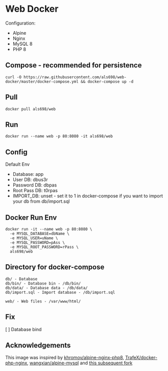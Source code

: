 # Web Docker

Configuration:
* Alpine
* Nginx
* MySQL 8
* PHP 8

## Compose - recommended for persistence
```
curl -O https://raw.githubusercontent.com/als698/web-docker/master/docker-compose.yml && docker-compose up -d
```

## Pull
```
docker pull als698/web
```

## Run
```
docker run --name web -p 80:8080 -it als698/web
```

## Config
Default Env
  * Database: app
  * User DB: dbus3r
  * Password DB: dbpas
  * Root Pass DB: t0rpas
  * IMPORT_DB: unset - set it to 1 in docker-compose if you want to import your db from db/import.sql

## Docker Run Env
```
docker run -it --name web -p 80:8080 \
  -e MYSQL_DATABASE=dbName \
  -e MYSQL_USER=uName \
  -e MYSQL_PASSWORD=pAss \
  -e MYSQL_ROOT_PASSWORD=rPass \
  als698/web
```

## Directory for docker-compose

```
db/ - Database
db/bin/ - Database bin - /db/bin/
db/data/ - Database data - /db/data/
db/import.sql - Import database - /db/import.sql

web/ - Web files - /var/www/html/
```

## Fix
[ ] Database bind

## Acknowledgements
This image was inspired by [khromov/alpine-nginx-php8](https://github.com/khromov/alpine-nginx-php8), [TrafeX/docker-php-nginx](https://github.com/TrafeX/docker-php-nginx), [wangxian/alpine-mysql](https://github.com/wangxian/alpine-mysql) and [this subsequent fork](https://github.com/khromov/docker-php-nginx)
